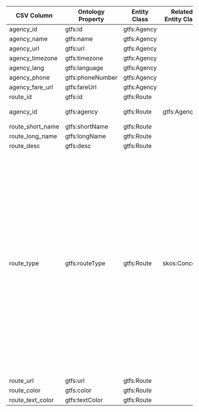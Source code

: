 | CSV Column       | Ontology Property | Entity Class | Related Entity Class | Subject Generation      | Join Condition                        | Datatype   | Function Name      | Function Output                                                                                                                                                                                                                                                                                                                                                                                                                                                                                                                                                                                                                                              | 
|------------------|-------------------|--------------|----------------------|-------------------------|---------------------------------------|------------|--------------------|--------------------------------------------------------------------------------------------------------------------------------------------------------------------------------------------------------------------------------------------------------------------------------------------------------------------------------------------------------------------------------------------------------------------------------------------------------------------------------------------------------------------------------------------------------------------------------------------------------------------------------------------------------------|
| agency_id        | gtfs:id           | gtfs:Agency  |                      | `ex:agency/{agency_id}` |                                       | xsd:string |                    |                                                                                                                                                                                                                                                                                                                                                                                                                                                                                                                                                                                                                                                              |  
| agency_name      | gtfs:name         | gtfs:Agency  |                      | `ex:agency/{agency_id}` |                                       | foaf:name  |                    |                                                                                                                                                                                                                                                                                                                                                                                                                                                                                                                                                                                                                                                              |  
| agency_url       | gtfs:url          | gtfs:Agency  |                      | `ex:agency/{agency_id}` |                                       | foaf:page  |                    |                                                                                                                                                                                                                                                                                                                                                                                                                                                                                                                                                                                                                                                              |  
| agency_timezone  | gtfs:timezone     | gtfs:Agency  |                      | `ex:agency/{agency_id}` |                                       | xsd:string |                    |                                                                                                                                                                                                                                                                                                                                                                                                                                                                                                                                                                                                                                                              |  
| agency_lang      | gtfs:language     | gtfs:Agency  |                      | `ex:agency/{agency_id}` |                                       | xsd:string |                    |                                                                                                                                                                                                                                                                                                                                                                                                                                                                                                                                                                                                                                                              |  
| agency_phone     | gtfs:phoneNumber  | gtfs:Agency  |                      | `ex:agency/{agency_id}` |                                       | foaf:phone |                    |                                                                                                                                                                                                                                                                                                                                                                                                                                                                                                                                                                                                                                                              |  
| agency_fare_url  | gtfs:fareUrl      | gtfs:Agency  |                      | `ex:agency/{agency_id}` |                                       | foaf:page  |                    |                                                                                                                                                                                                                                                                                                                                                                                                                                                                                                                                                                                                                                                              |  
| route_id         | gtfs:id           | gtfs:Route   |                      | `ex:route/{route_id}`   |                                       | xsd:string |                    |                                                                                                                                                                                                                                                                                                                                                                                                                                                                                                                                                                                                                                                              |  
| agency_id        | gtfs:agency       | gtfs:Route   | gtfs:Agency          | `ex:route/{route_id}`   | `routes.agency_id = agency.agency_id` |            |                    |                                                                                                                                                                                                                                                                                                                                                                                                                                                                                                                                                                                                                                                              |  
| route_short_name | gtfs:shortName    | gtfs:Route   |                      | `ex:route/{route_id}`   |                                       | xsd:string |                    | Direct mapping                                                                                                                                                                                                                                                                                                                                                                                                                                                                                                                                                                                                                                               |  
| route_long_name  | gtfs:longName     | gtfs:Route   |                      | `ex:route/{route_id}`   |                                       | xsd:string |                    | Direct mapping                                                                                                                                                                                                                                                                                                                                                                                                                                                                                                                                                                                                                                               |  
| route_desc       | gtfs:desc         | gtfs:Route   |                      | `ex:route/{route_id}`   |                                       | xsd:string |                    |                                                                                                                                                                                                                                                                                                                                                                                                                                                                                                                                                                                                                                                              |  
| route_type       | gtfs:routeType    | gtfs:Route   | skos:Concept         | `ex:route/{route_id}`   |                                       |            | mapRouteTypeToSKOS | 0: <http://transport.linkeddata.es/kos/route-type/tram> <br> 1: <http://transport.linkeddata.es/kos/route-type/subway> <br> 2: <http://transport.linkeddata.es/kos/route-type/rail> <br> 3: <http://transport.linkeddata.es/kos/route-type/bus> <br> 4: <http://transport.linkeddata.es/kos/route-type/ferry> <br> 5: <http://transport.linkeddata.es/kos/route-type/cable-tram> <br> 6: <http://transport.linkeddata.es/kos/route-type/aerial-lift> <br> 7: <http://transport.linkeddata.es/kos/route-type/funicular> <br> 11: <http://transport.linkeddata.es/kos/route-type/trolleybus> <br> 12: <http://transport.linkeddata.es/kos/route-type/monorail> |  
| route_url        | gtfs:url          | gtfs:Route   |                      | `ex:route/{route_id}`   |                                       | foaf:page  |                    |                                                                                                                                                                                                                                                                                                                                                                                                                                                                                                                                                                                                                                                              |  
| route_color      | gtfs:color        | gtfs:Route   |                      | `ex:route/{route_id}`   |                                       | xsd:string |                    |                                                                                                                                                                                                                                                                                                                                                                                                                                                                                                                                                                                                                                                              |  
| route_text_color | gtfs:textColor    | gtfs:Route   |                      | `ex:route/{route_id}`   |                                       | xsd:string |                    |                                                                                                                                                                                                                                                                                                                                                                                                                                                                                                                                                                                                                                                              | 
